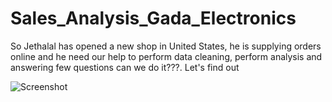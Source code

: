 # Sales_Analysis_Gada_Electronics

So Jethalal has opened a new shop in United States, he is supplying orders online and he need our help to perform data cleaning, perform analysis and answering few questions can we do it???. Let's find out

![Screenshot](Jetha.jpeg)

